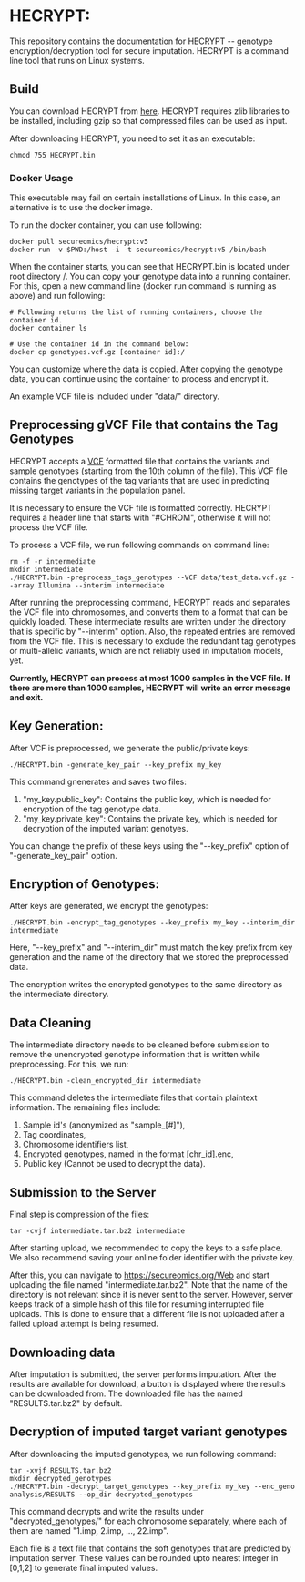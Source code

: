 # HECRYPT: 

This repository contains the documentation for HECRYPT -- genotype encryption/decryption tool for secure imputation. HECRYPT is a command line tool that runs on Linux systems.

## Build ##
You can download HECRYPT from [here](https://secureomics.org/Web/./HECRYPT.bin). HECRYPT requires zlib libraries to be installed, including gzip so that compressed files can be used as input.

After downloading HECRYPT, you need to set it as an executable:
```
chmod 755 HECRYPT.bin
```

### Docker Usage
This executable may fail on certain installations of Linux. In this case, an alternative is to use the docker image. 

To run the docker container, you can use following:
```
docker pull secureomics/hecrypt:v5
docker run -v $PWD:/host -i -t secureomics/hecrypt:v5 /bin/bash
```

When the container starts, you can see that HECRYPT.bin is located under root directory /. You can copy your genotype data into a running container. For this, open a new command line (docker run command is running as above) and run following:
```
# Following returns the list of running containers, choose the container id.
docker container ls

# Use the container id in the command below:
docker cp genotypes.vcf.gz [container id]:/
```
You can customize where the data is copied. After copying the genotype data, you can continue using the container to process and encrypt it.

An example VCF file is included under "data/" directory.

## Preprocessing gVCF File that contains the Tag Genotypes ##
HECRYPT accepts a [VCF](https://samtools.github.io/hts-specs/VCFv4.2.pdf) formatted file that contains the variants and sample genotypes (starting from the 10th column of the file). This VCF file contains the genotypes of the tag variants that are used in predicting missing target variants in the population panel.

It is necessary to ensure the VCF file is formatted correctly. HECRYPT requires a header line that starts with "#CHROM", otherwise it will not process the VCF file.

To process a VCF file, we run following commands on command line:
```
rm -f -r intermediate
mkdir intermediate
./HECRYPT.bin -preprocess_tags_genotypes --VCF data/test_data.vcf.gz --array Illumina --interim intermediate
```
After running the preprocessing command, HECRYPT reads and separates the VCF file into chromosomes, and converts them to a format that can be quickly loaded. These intermediate results are written under the directory that is specific by "--interim" option. 
Also, the repeated entries are removed from the VCF file. This is necessary to exclude the redundant tag genotypes or multi-allelic variants, which are not reliably used in imputation models, yet.

**Currently, HECRYPT can process at most 1000 samples in the VCF file. If there are more than 1000 samples, HECRYPT will write an error message and exit.**

## Key Generation:
After VCF is preprocessed, we generate the public/private keys:
```
./HECRYPT.bin -generate_key_pair --key_prefix my_key
```
This command gnenerates and saves two files: 
1. "my_key.public_key": Contains the public key, which is needed for encryption of the tag genotype data.
2. "my_key.private_key": Contains the private key, which is needed for decryption of the imputed variant genotyes.

You can change the prefix of these keys using the "--key_prefix" option of "-generate_key_pair" option.

## Encryption of Genotypes:
After keys are generated, we encrypt the genotypes:
```
./HECRYPT.bin -encrypt_tag_genotypes --key_prefix my_key --interim_dir intermediate
```
Here, "--key_prefix" and "--interim_dir" must match the key prefix from key generation and the name of the directory that we stored the preprocessed data.

The encryption writes the encrypted genotypes to the same directory as the intermediate directory.

## Data Cleaning
The intermediate directory needs to be cleaned before submission to remove the unencrypted 
genotype information that is written while preprocessing. For this, we run:
```
./HECRYPT.bin -clean_encrypted_dir intermediate
```
This command deletes the intermediate files that contain plaintext information. The remaining files include:
1. Sample id's (anonymized as "sample_[#]"), 
2. Tag coordinates, 
3. Chromosome identifiers list, 
4. Encrypted genotypes, named in the format [chr_id].enc, 
5. Public key (Cannot be used to decrypt the data).

## Submission to the Server
Final step is compression of the files:
```
tar -cvjf intermediate.tar.bz2 intermediate
```
After starting upload, we recommended to copy the keys to a safe place. We also recommend saving your online folder identifier with the private key.

After this, you can navigate to https://secureomics.org/Web and start uploading the file named "intermediate.tar.bz2". Note that the name of the directory is not relevant since it is never sent to the server. However, server keeps track of a simple hash of this file for resuming interrupted file uploads. This is done to ensure that a different file is not uploaded after a failed upload attempt is being resumed.

## Downloading data 
After imputation is submitted, the server performs imputation. After the results are available for download, a button is displayed where the results can be downloaded from. 
The downloaded file has the named "RESULTS.tar.bz2" by default.

## Decryption of imputed target variant genotypes
After downloading the imputed genotypes, we run following command:
```
tar -xvjf RESULTS.tar.bz2
mkdir decrypted_genotypes
./HECRYPT.bin -decrypt_target_genotypes --key_prefix my_key --enc_geno analysis/RESULTS --op_dir decrypted_genotypes
```
This command decrypts and write the results under "decrypted_genotypes/" for each chromosome separately, where each of them are named "1.imp, 2.imp, ..., 22.imp".

Each file is a text file that contains the soft genotypes that are predicted by imputation server. These values can be rounded upto nearest integer in [0,1,2] to generate final imputed values.